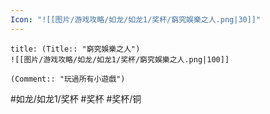 ```yaml
---
Icon: "![[图片/游戏攻略/如龙/如龙1/奖杯/窮究娛樂之人.png|30]]"
---
```

```ad-common-bronze-trophy
title: (Title:: "窮究娛樂之人")
![[图片/游戏攻略/如龙/如龙1/奖杯/窮究娛樂之人.png|100]]

(Comment:: "玩過所有小遊戲")
```

#如龙/如龙1/奖杯 #奖杯 #奖杯/铜
